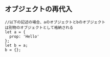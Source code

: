 ## オブジェクトの再代入

    //以下の記述の場合、aのオブジェクトとbのオブジェクト
    は別物のオブジェクトとして格納される
    let a = {
      prop: 'Hello'
    };
    let b = a;
    b = {};
